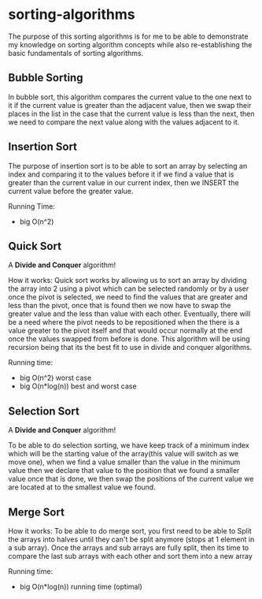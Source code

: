 # sorting-algorithms
The purpose of this sorting algorithms is for me to be able to demonstrate my knowledge on sorting algorithm concepts while also re-establishing the basic fundamentals of sorting algorithms.

## Bubble Sorting

In bubble sort, this algorithm compares the current value to the one next to it if the current value is greater than the adjacent value, then we swap their places in the list in the case that the current value is less than the next, then we need to compare the next value along with the values adjacent to it.

## Insertion Sort

The purpose of insertion sort is to be able to sort an array by selecting an index and comparing it to the values before it
if we find a value that is greater than the current value in our current index, then we INSERT the current value before the greater value.

Running Time:
* big O(n^2)
## Quick Sort

A **Divide and Conquer** algorithm!


How it works:
Quick sort works by allowing us to sort an array by dividing the array into 2 using a pivot which can be selected randomly or by a user once the pivot is selected, we need to find the values that are greater and less than the pivot, once that is found then we now have to  swap the greater value and the less than value with each other. Eventually, there will be a need where the pivot needs to be repositioned when the there is a value greater to the pivot itself and that would occur normally at the end once the values swapped from before is done. This algorithm will be using recursion being that its the best fit to use in divide and conquer algorithms.

Running time:
* big O(n^2) worst case
* big O(n*log(n)) best and worst case

## Selection Sort

A **Divide and Conquer** algorithm!

To be able to do selection sorting, we have keep track of a minimum index which will be the starting value of the array(this value will switch as we move one), when we find a value smaller than the value in the minimum value then we declare that value to the position that we found a smaller value once that is done, we then swap the positions of the current value we are located at to the smallest value we found.


## Merge Sort
How it works:
To be able to do merge sort, you first need to be able to Split the arrays into halves until they can't be split anymore (stops at 1 element in a sub array). Once the arrays and sub arrays are fully split, then its time to compare the last sub arrays with each other and sort them into a new array

Running time:
* big O(n*log(n)) running time (optimal)

